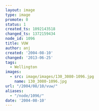 ```yaml
---
layout: image
type: image
promote: 0
status: 1
created_ts: 1092143518
changed_ts: 1372159434
node_id: 1096
title: VUW
author: anj
created: '2004-08-10'
changed: '2013-06-25'
tags:
  - Wellington
images:
  - src: image/images/130_3080-1096.jpg
    name: 130_3080-1096.jpg
url: "/2004/08/10/vuw/"
aliases:
  - "/node/1096/"
date: '2004-08-10'
---
```


